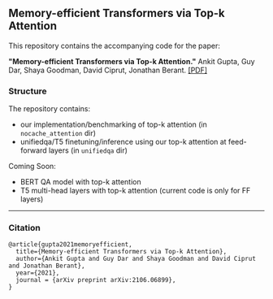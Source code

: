 ## Memory-efficient Transformers via Top-k Attention

This repository contains the accompanying code for the paper:

**"Memory-efficient Transformers via Top-k Attention."** Ankit Gupta, Guy Dar, Shaya Goodman, David Ciprut, Jonathan Berant.
[[PDF]](https://arxiv.org/pdf/2106.06899.pdf)


### Structure
The repository contains:
* our implementation/benchmarking of top-k attention (in `nocache_attention` dir)
* unifiedqa/T5 finetuning/inference using our top-k attention at feed-forward layers (in `unifiedqa` dir)

Coming Soon: 
* BERT QA model with top-k attention
* T5 multi-head layers with top-k attention (current code is only for FF layers)

---
### Citation
```
@article{gupta2021memoryefficient,
  title={Memory-efficient Transformers via Top-k Attention}, 
  author={Ankit Gupta and Guy Dar and Shaya Goodman and David Ciprut and Jonathan Berant},
  year={2021},
  journal = {arXiv preprint arXiv:2106.06899},
}
```

